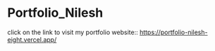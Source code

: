 # Portfolio_Nilesh

click on the link to visit my portfolio website:: https://portfolio-nilesh-eight.vercel.app/
